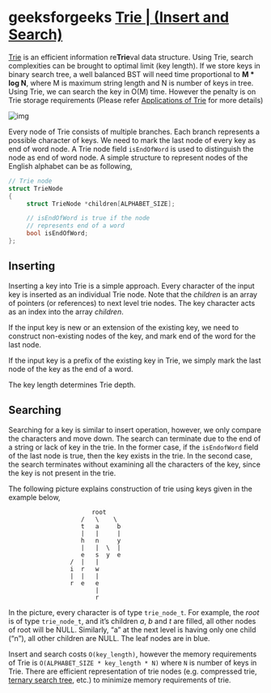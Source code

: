# geeksforgeeks [Trie | (Insert and Search)](https://www.geeksforgeeks.org/tag/trie/)

[Trie](http://en.wikipedia.org/wiki/Trie) is an efficient information re**Trie**val data structure. Using Trie, search complexities can be brought to optimal limit (key length). If we store keys in binary search tree, a well balanced BST will need time proportional to **M \* log N**, where M is maximum string length and N is number of keys in tree. Using Trie, we can search the key in O(M) time. However the penalty is on Trie storage requirements (Please refer [Applications of Trie](https://www.geeksforgeeks.org/advantages-trie-data-structure/) for more details)

![img](https://media.geeksforgeeks.org/wp-content/cdn-uploads/Trie.png)

Every node of Trie consists of multiple branches. Each branch represents a possible character of keys. We need to mark the last node of every key as end of word node. A Trie node field `isEndOfWord` is used to distinguish the node as end of word node. A simple structure to represent nodes of the English alphabet can be as following,

```C++
// Trie node
struct TrieNode
{
     struct TrieNode *children[ALPHABET_SIZE];

     // isEndOfWord is true if the node
     // represents end of a word
     bool isEndOfWord;
};
```

## Inserting 

Inserting a key into Trie is a simple approach. Every character of the input key is inserted as an individual Trie node. Note that the *children* is an array of pointers (or references) to next level trie nodes. The key character acts as an index into the array *children*. 

If the input key is new or an extension of the existing key, we need to construct non-existing nodes of the key, and mark end of the word for the last node. 

If the input key is a prefix of the existing key in Trie, we simply mark the last node of the key as the end of a word. 

The key length determines Trie depth.

## Searching 

Searching for a key is similar to insert operation, however, we only compare the characters and move down. The search can terminate due to the end of a string or lack of key in the trie. In the former case, if the `isEndofWord` field of the last node is true, then the key exists in the trie. In the second case, the search terminates without examining all the characters of the key, since the key is not present in the trie.

The following picture explains construction of trie using keys given in the example below,

```
                       root
                    /   \    \
                    t   a     b
                    |   |     |
                    h   n     y
                    |   |  \  |
                    e   s  y  e
                 /  |   |
                 i  r   w
                 |  |   |
                 r  e   e
                        |
                        r
```

In the picture, every character is of type `trie_node_t`. For example, the *root* is of type `trie_node_t`, and it’s children *a*, *b* and *t* are filled, all other nodes of root will be NULL. Similarly, “a” at the next level is having only one child (“n”), all other children are NULL. The leaf nodes are in blue.

Insert and search costs `O(key_length)`, however the memory requirements of Trie is `O(ALPHABET_SIZE * key_length * N)` where `N` is number of keys in Trie. There are efficient representation of trie nodes (e.g. compressed trie, [ternary search tree](http://en.wikipedia.org/wiki/Ternary_search_tree), etc.) to minimize memory requirements of trie.